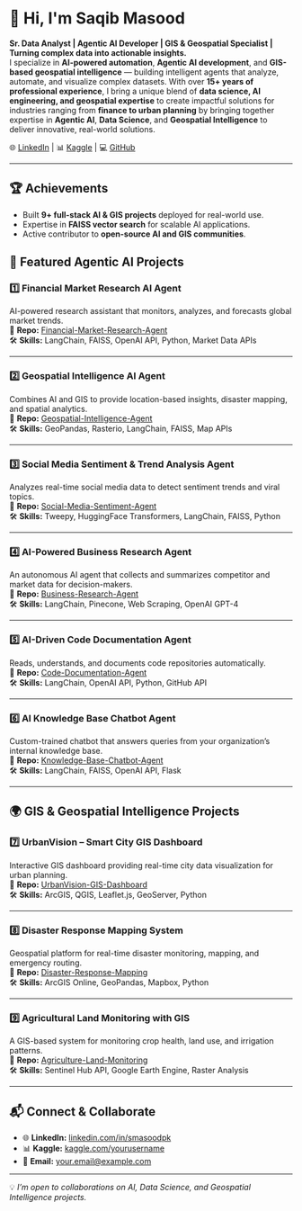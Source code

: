 # 👋 Hi, I'm Saqib Masood

**Sr. Data Analyst | Agentic AI Developer | GIS & Geospatial Specialist | Turning complex data into actionable insights.**  
I specialize in **AI-powered automation**, **Agentic AI development**, and **GIS-based geospatial intelligence** — building intelligent agents that analyze, automate, and visualize complex datasets. With over **15+ years of professional experience**, I bring a unique blend of **data science, AI engineering, and geospatial expertise** to create impactful solutions for industries ranging from **finance to urban planning** by bringing together expertise in **Agentic AI**, **Data Science**, and **Geospatial Intelligence** to deliver innovative, real-world solutions.  

🌐 [LinkedIn](https://www.linkedin.com/in/smasoodpk/) | 📊 [Kaggle](https://www.kaggle.com/yourusername) | 💻 [GitHub](https://github.com/msmasood)

---
## 🏆 **Achievements**
- Built **9+ full-stack AI & GIS projects** deployed for real-world use.
- Expertise in **FAISS vector search** for scalable AI applications.
- Active contributor to **open-source AI and GIS communities**.

## 🚀 Featured Agentic AI Projects

### 1️⃣ Financial Market Research AI Agent  
AI-powered research assistant that monitors, analyzes, and forecasts global market trends.  
🔗 **Repo:** [Financial-Market-Research-Agent](https://github.com/msmasood/Financial-Market-Research-Agent)  
🛠 **Skills:** LangChain, FAISS, OpenAI API, Python, Market Data APIs

---

### 2️⃣ Geospatial Intelligence AI Agent  
Combines AI and GIS to provide location-based insights, disaster mapping, and spatial analytics.  
🔗 **Repo:** [Geospatial-Intelligence-Agent](https://github.com/msmasood/Geospatial-Intelligence-Agent)  
🛠 **Skills:** GeoPandas, Rasterio, LangChain, FAISS, Map APIs

---

### 3️⃣ Social Media Sentiment & Trend Analysis Agent  
Analyzes real-time social media data to detect sentiment trends and viral topics.  
🔗 **Repo:** [Social-Media-Sentiment-Agent](https://github.com/msmasood/Social-Media-Sentiment-Agent)  
🛠 **Skills:** Tweepy, HuggingFace Transformers, LangChain, FAISS, Python

---

### 4️⃣ AI-Powered Business Research Agent  
An autonomous AI agent that collects and summarizes competitor and market data for decision-makers.  
🔗 **Repo:** [Business-Research-Agent](https://github.com/msmasood/Business-Research-Agent)  
🛠 **Skills:** LangChain, Pinecone, Web Scraping, OpenAI GPT-4

---

### 5️⃣ AI-Driven Code Documentation Agent  
Reads, understands, and documents code repositories automatically.  
🔗 **Repo:** [Code-Documentation-Agent](https://github.com/msmasood/Code-Documentation-Agent)  
🛠 **Skills:** LangChain, OpenAI API, Python, GitHub API

---

### 6️⃣ AI Knowledge Base Chatbot Agent  
Custom-trained chatbot that answers queries from your organization’s internal knowledge base.  
🔗 **Repo:** [Knowledge-Base-Chatbot-Agent](https://github.com/msmasood/Knowledge-Base-Chatbot-Agent)  
🛠 **Skills:** LangChain, FAISS, OpenAI API, Flask

---

## 🌍 GIS & Geospatial Intelligence Projects

### 7️⃣ UrbanVision – Smart City GIS Dashboard  
Interactive GIS dashboard providing real-time city data visualization for urban planning.  
🔗 **Repo:** [UrbanVision-GIS-Dashboard](https://github.com/msmasood/UrbanVision-GIS-Dashboard)  
🛠 **Skills:** ArcGIS, QGIS, Leaflet.js, GeoServer, Python

---

### 8️⃣ Disaster Response Mapping System  
Geospatial platform for real-time disaster monitoring, mapping, and emergency routing.  
🔗 **Repo:** [Disaster-Response-Mapping](https://github.com/msmasood/Disaster-Response-Mapping)  
🛠 **Skills:** ArcGIS Online, GeoPandas, Mapbox, Python

---

### 9️⃣ Agricultural Land Monitoring with GIS  
A GIS-based system for monitoring crop health, land use, and irrigation patterns.  
🔗 **Repo:** [Agriculture-Land-Monitoring](https://github.com/msmasood/Agriculture-Land-Monitoring)  
🛠 **Skills:** Sentinel Hub API, Google Earth Engine, Raster Analysis

---

## 📬 Connect & Collaborate
- 🌐 **LinkedIn:** [linkedin.com/in/smasoodpk](https://www.linkedin.com/in/smasoodpk/)  
- 📊 **Kaggle:** [kaggle.com/yourusername](https://www.kaggle.com/yourusername)  
- 📧 **Email:** your.email@example.com  

---
💡 *I’m open to collaborations on AI, Data Science, and Geospatial Intelligence projects.*

